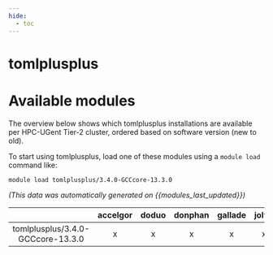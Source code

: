 ```yaml
---
hide:
  - toc
---
```


tomlplusplus
============

# Available modules


The overview below shows which tomlplusplus installations are available per HPC-UGent Tier-2 cluster, ordered based on software version (new to old).

To start using tomlplusplus, load one of these modules using a `module load` command like:

```shell
module load tomlplusplus/3.4.0-GCCcore-13.3.0
```

*(This data was automatically generated on {{modules_last_updated}})*

| |accelgor|doduo|donphan|gallade|joltik|litleo|shinx|
| :---: | :---: | :---: | :---: | :---: | :---: | :---: | :---: |
|tomlplusplus/3.4.0-GCCcore-13.3.0|x|x|x|x|x|x|x|
